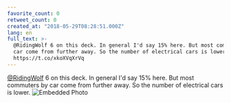 ```yaml
---
favorite_count: 0
retweet_count: 0
created_at: "2018-05-29T08:28:51.000Z"
lang: en
full_text: >-
  @RidingWolf 6 on this deck. In general I'd say 15% here. But most commuters by
  car come from further away. So the number of electrical cars is lower.
  https://t.co/xkoXVqXrVq
---
```


[@RidingWolf](https://twitter.com/RidingWolf) 6 on this deck. In general I'd say
15% here. But most commuters by car come from further away. So the number of
electrical cars is lower.
![Embedded Photo](https://twitter-media-coderbyheart.s3.eu-north-1.amazonaws.com/1001379832490610688-DeWdoc_XkAc-di-.jpg)
